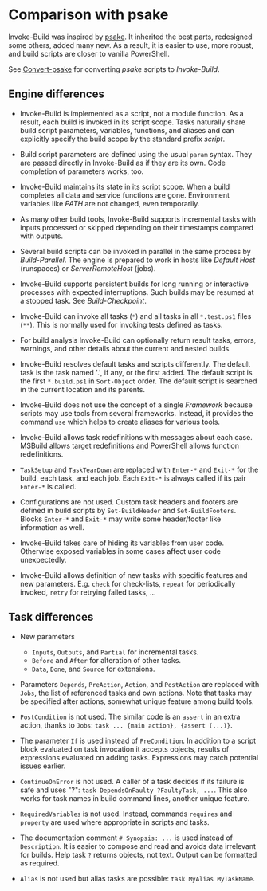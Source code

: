 # Comparison with psake

Invoke-Build was inspired by [psake](https://github.com/psake/psake).
It inherited the best parts, redesigned some others, added many new.
As a result, it is easier to use, more robust, and build scripts are
closer to vanilla PowerShell.

See [Convert-psake](Convert-psake.md) for converting *psake* scripts to *Invoke-Build*.

## Engine differences

- Invoke-Build is implemented as a script, not a module function. As a result,
  each build is invoked in its script scope. Tasks naturally share build script
  parameters, variables, functions, and aliases and can explicitly specify the
  build scope by the standard prefix *script*.

- Build script parameters are defined using the usual `param` syntax. They are
  passed directly in Invoke-Build as if they are its own. Code completion of
  parameters works, too.

- Invoke-Build maintains its state in its script scope. When a build completes
  all data and service functions are gone. Environment variables like *PATH*
  are not changed, even temporarily.

- As many other build tools, Invoke-Build supports incremental tasks with
  inputs processed or skipped depending on their timestamps compared with
  outputs.

- Several build scripts can be invoked in parallel in the same process by
  *Build-Parallel*. The engine is prepared to work in hosts like *Default
  Host* (runspaces) or *ServerRemoteHost* (jobs).

- Invoke-Build supports persistent builds for long running or interactive
  processes with expected interruptions. Such builds may be resumed at a
  stopped task. See *Build-Checkpoint*.

- Invoke-Build can invoke all tasks (`*`) and all tasks in all `*.test.ps1`
  files (`**`). This is normally used for invoking tests defined as tasks.

- For build analysis Invoke-Build can optionally return result tasks, errors,
  warnings, and other details about the current and nested builds.

- Invoke-Build resolves default tasks and scripts differently. The default task
  is the task named '.', if any, or the first added. The default script is the
  first `*.build.ps1` in `Sort-Object` order. The default script is searched in
  the current location and its parents.

- Invoke-Build does not use the concept of a single *Framework* because scripts
  may use tools from several frameworks. Instead, it provides the command `use`
  which helps to create aliases for various tools.

- Invoke-Build allows task redefinitions with messages about each case. MSBuild
  allows target redefinitions and PowerShell allows function redefinitions.

- `TaskSetup` and `TaskTearDown` are replaced with `Enter-*` and `Exit-*` for
  the build, each task, and each job. Each `Exit-*` is always called if its
  pair `Enter-*` is called.

- Configurations are not used. Custom task headers and footers are defined in
  build scripts by `Set-BuildHeader` and `Set-BuildFooters`. Blocks `Enter-*`
  and `Exit-*` may write some header/footer like information as well.

- Invoke-Build takes care of hiding its variables from user code. Otherwise
  exposed variables in some cases affect user code unexpectedly.

- Invoke-Build allows definition of new tasks with specific features and new
  parameters. E.g. `check` for check-lists, `repeat` for periodically invoked,
  `retry` for retrying failed tasks, ...

## Task differences

- New parameters
    - `Inputs`, `Outputs`, and `Partial` for incremental tasks.
    - `Before` and `After` for alteration of other tasks.
    - `Data`, `Done`, and `Source` for extensions.

- Parameters `Depends`, `PreAction`, `Action`, and `PostAction` are replaced
  with `Jobs`, the list of referenced tasks and own actions. Note that tasks
  may be specified after actions, somewhat unique feature among build tools.

- `PostCondition` is not used. The similar code is an `assert` in an extra
  action, thanks to `Jobs`: `task ... {main action}, {assert (...)}`.

- The parameter `If` is used instead of `PreCondition`. In addition to a script
  block evaluated on task invocation it accepts objects, results of expressions
  evaluated on adding tasks. Expressions may catch potential issues earlier.

- `ContinueOnError` is not used. A caller of a task decides if its failure is
  safe and uses "?": `task DependsOnFaulty ?FaultyTask, ...`. This also works
  for task names in build command lines, another unique feature.

- `RequiredVariables` is not used. Instead, commands `requires` and `property`
  are used where appropriate in scripts and tasks.

- The documentation comment `# Synopsis: ...` is used instead of `Description`.
  It is easier to compose and read and avoids data irrelevant for builds. Help
  task `?` returns objects, not text. Output can be formatted as required.

- `Alias` is not used but alias tasks are possible: `task MyAlias MyTaskName`.
